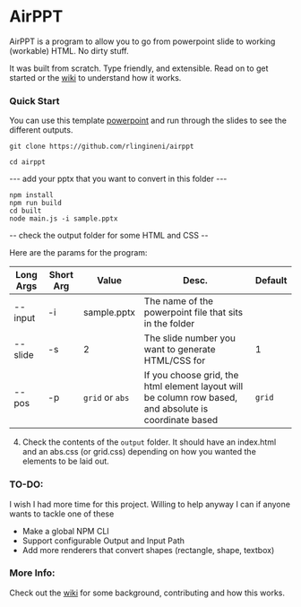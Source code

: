 # AirPPT

AirPPT is a program to allow you to go from powerpoint slide to working (workable) HTML. No dirty stuff.

It was built from scratch. Type friendly, and extensible. Read on to get started or the [wiki](https://github.com/rlingineni/airppt/wiki) to understand how it works.

### Quick Start

You can use this template [powerpoint](https://github.com/rlingineni/airppt/blob/master/sample.pptx) and run through the slides to see the different outputs.

```
git clone https://github.com/rlingineni/airppt
```

```
cd airppt
```

--- add your pptx that you want to convert in this folder ---

```
npm install
npm run build
cd built
node main.js -i sample.pptx
```

-- check the output folder for some HTML and CSS --

Here are the params for the program:

| Long Args |   Short Arg          |      Value      | Desc.                                                                                                  | Default |
| ---------------- | --------|-------------| ------------------------------------------------------------------------------------------------------ | ------- |
| --input| -i    |   sample.pptx   | The name of the powerpoint file that sits in the folder                                                |
| --slide |-s    |        2        | The slide number you want to generate HTML/CSS for                                                     | 1       |
| --pos| -p | `grid` or `abs` | If you choose grid, the html element layout will be column row based, and absolute is coordinate based | `grid`  |

4. Check the contents of the `output` folder. It should have an index.html and an abs.css (or grid.css) depending on how you wanted the elements to be laid out.


### TO-DO:

I wish I had more time for this project. Willing to help anyway I can if anyone wants to tackle one of these

- Make a global NPM CLI
- Support configurable Output and Input Path
- Add more renderers that convert shapes (rectangle, shape, textbox)

### More Info:

Check out the [wiki](https://github.com/rlingineni/airppt/wiki) for some background, contributing and how this works.
